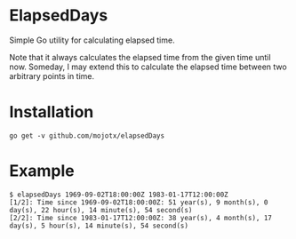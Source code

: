 # ElapsedDays

Simple Go utility for calculating elapsed time.

Note that it always calculates the elapsed time from the given time
until now. Someday, I may extend this to calculate the elapsed time
between two arbitrary points in time.

# Installation

```shell
go get -v github.com/mojotx/elapsedDays
```

# Example

```shell
$ elapsedDays 1969-09-02T18:00:00Z 1983-01-17T12:00:00Z
[1/2]: Time since 1969-09-02T18:00:00Z: 51 year(s), 9 month(s), 0 day(s), 22 hour(s), 14 minute(s), 54 second(s)
[2/2]: Time since 1983-01-17T12:00:00Z: 38 year(s), 4 month(s), 17 day(s), 5 hour(s), 14 minute(s), 54 second(s)
```


